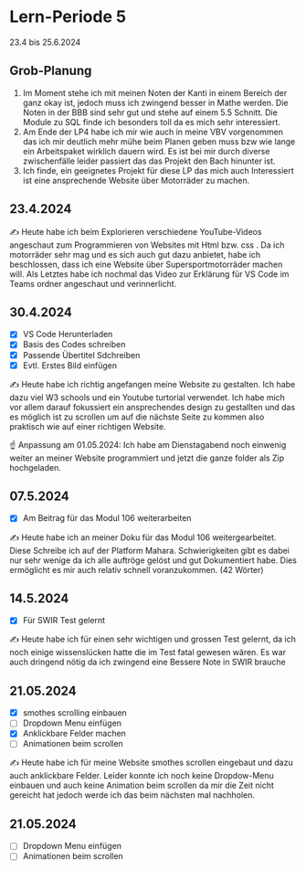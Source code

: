 # Lern-Periode 5

23.4 bis 25.6.2024

## Grob-Planung

1. Im Moment stehe ich mit meinen Noten der Kanti in einem Bereich der ganz okay ist, jedoch muss ich zwingend besser in Mathe werden. Die Noten in der BBB sind sehr gut und stehe auf einem 5.5 Schnitt. Die Module zu SQL finde ich besonders toll da es mich sehr interessiert.
2. Am Ende der LP4 habe ich mir wie auch in meine VBV vorgenommen das ich mir deutlich mehr mühe beim Planen geben muss bzw wie lange ein Arbeitspaket wirklich dauern wird. Es ist bei mir durch diverse zwischenfälle leider passiert das das Projekt den Bach hinunter ist.
3. Ich finde, ein geeignetes Projekt für diese LP das mich auch Interessiert ist eine ansprechende Website über Motorräder zu machen.

## 23.4.2024

✍️ Heute habe ich beim Explorieren verschiedene YouTube-Videos angeschaut zum Programmieren von Websites mit Html bzw. css . Da ich motorräder sehr mag und es sich auch gut dazu anbietet, habe ich beschlossen, dass ich eine Website über Supersportmotorräder machen will. Als Letztes habe ich nochmal das Video zur Erklärung für VS Code im Teams ordner angeschaut und verinnerlicht.

## 30.4.2024

- [x] VS Code Herunterladen
- [x] Basis des Codes schreiben
- [x] Passende Übertitel Sdchreiben
- [x] Evtl. Erstes Bild einfügen

✍️ Heute habe ich richtig angefangen meine Website zu gestalten. Ich habe dazu viel W3 schools und ein Youtube turtorial verwendet. Ich habe mich vor allem darauf fokussiert ein ansprechendes design zu gestallten und das es möglich ist zu scrollen um auf die nächste Seite zu kommen also praktisch wie auf einer richtigen Website.

☝️ Anpassung am 01.05.2024: Ich habe am Dienstagabend noch einwenig weiter an meiner Website programmiert und jetzt die ganze folder als Zip hochgeladen.

## 07.5.2024

- [x] Am Beitrag für das Modul 106 weiterarbeiten


✍️ Heute habe ich an meiner Doku für das Modul 106 weitergearbeitet. Diese Schreibe ich auf der Platform Mahara. Schwierigkeiten gibt es dabei nur sehr wenige da ich alle auftröge gelöst und gut Dokumentiert habe. Dies ermöglicht es mir auch relativ schnell voranzukommen. (42 Wörter)


## 14.5.2024

- [x] Für SWIR Test gelernt
  
✍️ Heute habe ich für einen sehr wichtigen und grossen Test gelernt, da ich noch einige wissenslücken hatte die im Test fatal gewesen wären. Es war auch dringend nötig da ich zwingend eine Bessere Note in SWIR brauche

## 21.05.2024

- [x] smothes scrolling einbauen
- [ ] Dropdown Menu einfügen
- [x] Anklickbare Felder machen
- [ ] Animationen beim scrollen

✍️ Heute habe ich für meine Website smothes scrollen eingebaut und dazu auch anklickbare Felder. Leider konnte ich noch keine Dropdow-Menu einbauen und auch keine Animation beim scrollen da mir die Zeit nicht gereicht hat jedoch werde ich das beim nächsten mal nachholen.


## 21.05.2024

- [ ] Dropdown Menu einfügen
- [ ] Animationen beim scrollen
